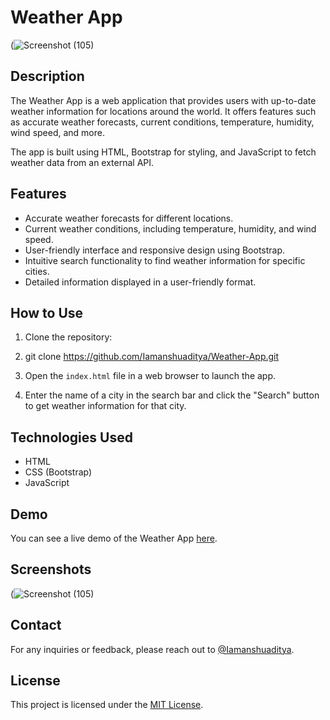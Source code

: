 # Weather App


(![Screenshot (105)](https://github.com/Iamanshuaditya/Weather-app/assets/87059568/558e7a38-dd14-4669-be1f-289bfe10291c)



## Description

The Weather App is a web application that provides users with up-to-date weather information for locations around the world. It offers features such as accurate weather forecasts, current conditions, temperature, humidity, wind speed, and more.

The app is built using HTML, Bootstrap for styling, and JavaScript to fetch weather data from an external API.

## Features

- Accurate weather forecasts for different locations.
- Current weather conditions, including temperature, humidity, and wind speed.
- User-friendly interface and responsive design using Bootstrap.
- Intuitive search functionality to find weather information for specific cities.
- Detailed information displayed in a user-friendly format.

## How to Use

1. Clone the repository:
2. git clone https://github.com/Iamanshuaditya/Weather-App.git

2. Open the `index.html` file in a web browser to launch the app.

3. Enter the name of a city in the search bar and click the "Search" button to get weather information for that city.

## Technologies Used

- HTML
- CSS (Bootstrap)
- JavaScript

## Demo

You can see a live demo of the Weather App [here](https://iamanshuaditya.github.io/Weather-App/).

## Screenshots



(![Screenshot (105)](https://github.com/Iamanshuaditya/Weather-app/assets/87059568/aac38372-696c-4958-9931-1734a70abeea)



## Contact

For any inquiries or feedback, please reach out to [@Iamanshuaditya](https://github.com/Iamanshuaditya).

## License

This project is licensed under the [MIT License]().

